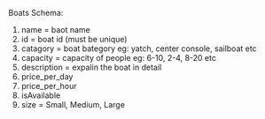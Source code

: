 Boats Schema:

1. name = baot name
2. id = boat id (must be unique)
3. catagory = boat bategory eg: yatch, center console, sailboat etc
4. capacity = capacity of people eg: 6-10, 2-4, 8-20 etc
5. description = expalin the boat in detail
6. price_per_day 
7. price_per_hour 
8. isAvailable
9. size = Small, Medium, Large